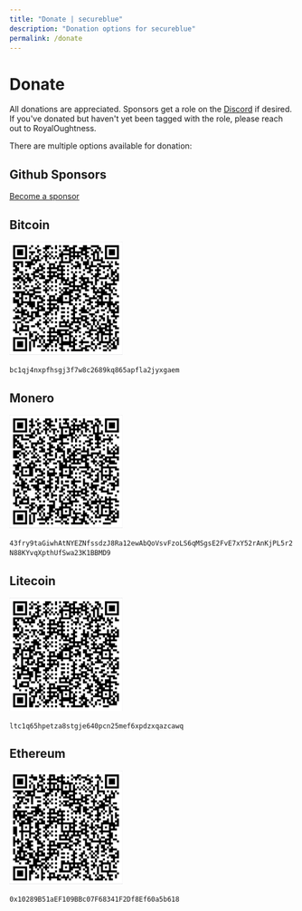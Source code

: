 ```yaml
---
title: "Donate | secureblue"
description: "Donation options for secureblue"
permalink: /donate
---
```


# Donate

All donations are appreciated. Sponsors get a role on the [Discord](https://discord.gg/qMTv5cKfbF) if desired. If you've donated but haven't yet been tagged with the role, please reach out to RoyalOughtness.

There are multiple options available for donation:

## Github Sponsors

[Become a sponsor](https://github.com/sponsors/RoyalOughtness)

## Bitcoin

<img src="/assets/bitcoin.png" width=200 />

`bc1qj4nxpfhsgj3f7w8c2689kq865apfla2jyxgaem`

## Monero

<img src="/assets/monero.png" width=200 />

`43fry9taGiwhAtNYEZNfssdzJ8Ra12ewAbQoVsvFzoLS6qMSgsE2FvE7xY52rAnKjPL5r2N88KYvqXpthUfSwa23K1BBMD9`

## Litecoin

<img src="/assets/litecoin.png" width=200 />

`ltc1q65hpetza8stgje640pcn25mef6xpdzxqazcawq`

## Ethereum

<img src="/assets/ethereum.png" width=200 />

`0x10289B51aEF109BBc07F68341F2Df8Ef60a5b618`
